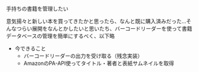 手持ちの書籍を管理したい

意気揚々と新しい本を買ってきたかと思ったら、なんと既に購入済みだった…そんなつらい展開をなんとかしたいと思いたち、バーコードリーダーを使って書籍データベースの管理を簡単にするべく、以下略

- 今できること
  - バーコードリーダーの出力を受け取る（残念実装）
  - AmazonのPA-API使ってタイトル・著者と表紙サムネイルを取得

